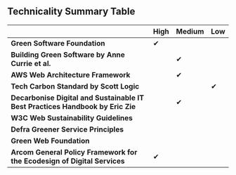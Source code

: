 ## Technicality Summary Table

|                                  | High|Medium |Low|
|----------------------------------|-------------------------------|---------------------------------|---------------------------------------|
|**Green Software Foundation** | ✔ |  |  | 
|**Building Green Software by Anne Currie et al.**|  | ✔ |  |
|**AWS Web Architecture Framework**|  | ✔ |  |
|**Tech Carbon Standard by Scott Logic**|  |  | ✔ |
|**Decarbonise Digital and Sustainable IT Best Practices Handbook by Eric Zie**| | ✔| |
|**W3C Web Sustainability Guidelines**|  |  |  |
|**Defra Greener Service Principles**||  |  |
|**Green Web Foundation**||  |  |
|**Arcom General Policy Framework for the Ecodesign of Digital Services**| ✔ |  |  |
